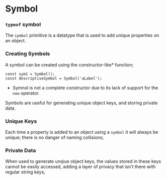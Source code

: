 # Symbol

### `typeof` symbol

The `symbol` primitive is a datatype that is used to add unique properties on an object. 

### Creating Symbols
A symbol can be created using the constructor-like* function;
```
const sym1 = Symbol();
const descriptiveSymbol = Symbol('aLabel');
```

* Symnol is not a complete constructor due to its lack of support for the `new` operator.

Symbols are useful for generating unique object keys, and storing private data.

### Unique Keys
Each time a property is added to an object using a `symbol` it will always be unique; there is no danger of naming collisions;

### Private Data
When used to generate unqiue object keys, the values stored in these keys cannot be easily accessed, adding a layer of privacy that isn't there with regular string keys;

